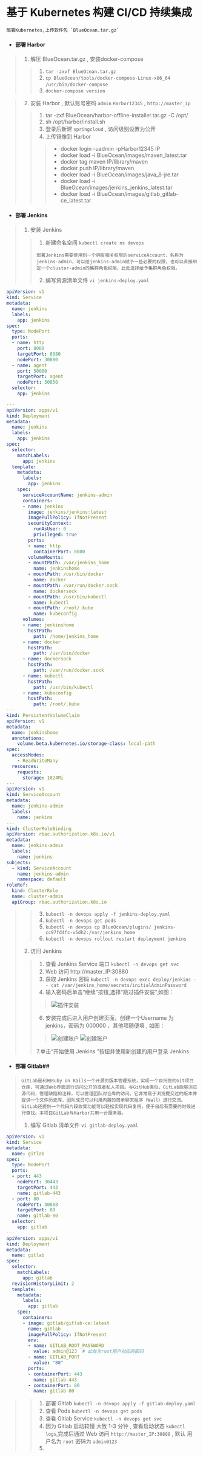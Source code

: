 # 基于 Kubernetes 构建 CI/CD 持续集成

```
部署Kubernetes,上传软件包 `BlueOcean.tar.gz`
```

* #### 部署 Harbor

> 1. 解压 BlueOcean.tar.gz , 安装docker-compose 
>
> > 1. `tar -zxvf BlueOcean.tar.gz` 
> > 2. `cp BlueOcean/tools/docker-compose-Linux-x86_64 /usr/bin/docker-compose`  
> > 3. `docker-compose version`  

> 2. 安装 Harbor , 默认账号密码 `admin` `Harbor12345` , `http://master_ip`  
>
> > 1. tar -zxf BlueOcean/harbor-offline-installer.tar.gz -C /opt/  
> > 2. sh /opt/harbor/install.sh
> > 3. 登录后新建 `springcloud` , 访问级别设置为公开
> > 4. 上传镜像到 Harbor 
> > >  - docker login -uadmin -pHarbor12345 IP 
> > >  - docker load -i BlueOcean/images/maven_latest.tar  
> > >  - docker tag maven IP/library/maven 
> > >  - docker push IP/library/maven
> > >  - docker load -i BlueOcean/images/java_8-jre.tar  
> > >  - docker load -i BlueOcean/images/jenkins_jenkins_latest.tar   
> > >  - docker load -i BlueOcean/images/gitlab_gitlab-ce_latest.tar

* #### 部署 Jenkins

> 1. 安装 Jenkins  
>
> > 1. 新建命名空间 `kubectl create ns devops`
> > ```
> > 部署Jenkins需要使用到一个拥有相关权限的serviceAccount，名称为jenkins-admin，可以给jenkins-admin赋予一些必要的权限，也可以直接绑定一个cluster-admin的集群角色权限，此处选择给予集群角色权限。
> > ```
> > 2. 编写资源清单文件 `vi jenkins-deploy.yaml `
```yaml
apiVersion: v1   
kind: Service  
metadata: 
  name: jenkins
  labels:
    app: jenkins
spec:
  type: NodePort
  ports:
  - name: http
    port: 8080
    targetPort: 8080
    nodePort: 30880
  - name: agent
    port: 50000
    targetPort: agent
    nodePort: 30850
  selector:
    app: jenkins

---
apiVersion: apps/v1 
kind: Deployment
metadata:
  name: jenkins
  labels:
    app: jenkins
spec:
  selector:
    matchLabels: 
      app: jenkins
  template:
    metadata:
      labels:
        app: jenkins
    spec:
      serviceAccountName: jenkins-admin
      containers:
      - name: jenkins
        image: jenkins/jenkins:latest 
        imagePullPolicy: IfNotPresent
        securityContext: 
          runAsUser: 0
          privileged: true
        ports:
        - name: http
          containerPort: 8080
        volumeMounts:
        - mountPath: /var/jenkins_home
          name: jenkinshome
        - mountPath: /usr/bin/docker
          name: docker
        - mountPath: /var/run/docker.sock
          name: dockersock
        - mountPath: /usr/bin/kubectl
          name: kubectl
        - mountPath: /root/.kube
          name: kubeconfig
      volumes:
      - name: jenkinshome
        hostPath:
          path: /home/jenkins_home
      - name: docker
        hostPath:
          path: /usr/bin/docker
      - name: dockersock
        hostPath:
          path: /var/run/docker.sock
      - name: kubectl
        hostPath: 
          path: /usr/bin/kubectl
      - name: kubeconfig
        hostPath:
          path: /root/.kube 
---
kind: PersistentVolumeClaim
apiVersion: v1
metadata:
  name: jenkinshome 
  annotations:
    volume.beta.kubernetes.io/storage-class: local-path
spec:
  accessModes:
    - ReadWriteMany
  resources:
    requests:
      storage: 1024Mi 
---
apiVersion: v1
kind: ServiceAccount
metadata:
  name: jenkins-admin 
  labels:
    name: jenkins
---
kind: ClusterRoleBinding
apiVersion: rbac.authorization.k8s.io/v1
metadata: 
  name: jenkins-admin
  labels:
    name: jenkins
subjects: 
  - kind: ServiceAccount
    name: jenkins-admin
    namespace: default
roleRef:
  kind: ClusterRole
  name: cluster-admin 
  apiGroup: rbac.authorization.k8s.io 
```

> > 3. `kubectl -n devops apply -f jenkins-deploy.yaml` 
> > 4. `kubectl -n devops get pods`
> > 5. `kubectl -n devops cp BlueOcean/plugins/ jenkins-cc97fd4fc-v5dh2:/var/jenkins_home`
> > 6. `kubectl -n devops rollout restart deployment jenkins`
> 2. 访问 Jenkins
> > 1.  查看 Jenkins Service 端口 `kubectl -n devops get svc`
> > 2.  Web 访问 http://master_IP:30880
> > 3.  获取 Jenkins 密码 `kubectl -n devops exec deploy/jenkins -- cat /var/jenkins_home/secrets/initialAdminPassword`
> > 4.  输入密码后单击“继续”按钮,选择“跳过插件安装”,如图：
> > > ![插件安装](https://bbs-img.huaweicloud.com/blogs/img/20231024/1698142010333732951.png)
> > 6.  安装完成后进入用户创建页面，创建一个Username 为 jenkins，密码为 000000 ，其他项随便填 , 如图：
> > > ![创建账户](https://bbs-img.huaweicloud.com/blogs/img/20231025/1698229461407799933.JPG)
> > > ![创建账户](https://bbs-img.huaweicloud.com/blogs/img/20231024/1698142491379952155.JPG)
> > > 
> > 7.单击“开始使用 Jenkins ”按钮并使用新创建的用户登录 Jenkins
* #### 部署 Gitlab##
> ```
> GitLab是利用Ruby on Rails一个开源的版本管理系统，实现一个自托管的Git项目仓库，可通过Web界面进行访问公开的或者私人项目。与GitHub类似，GitLab能够浏览源代码，管理缺陷和注释，可以管理团队对仓库的访问，它非常易于浏览提交过的版本并提供一个文件历史库，团队成员可以利用内置的简单聊天程序（Wall）进行交流。GitLab还提供一个代码片段收集功能可以轻松实现代码复用，便于日后有需要的时候进行查找。本项目GitLab与Harbor共用一台服务器。
> ```
> 1. 编写 Gitlab 清单文件 `vi gitlab-deploy.yaml `
```yaml
apiVersion: v1
kind: Service
metadata:
  name: gitlab
spec:
  type: NodePort
  ports:
  - port: 443
    nodePort: 30443
    targetPort: 443
    name: gitlab-443
  - port: 80
    nodePort: 30888
    targetPort: 80
    name: gitlab-80
  selector:
    app: gitlab
---
apiVersion: apps/v1
kind: Deployment
metadata:
  name: gitlab
spec:
  selector:
    matchLabels:
      app: gitlab
  revisionHistoryLimit: 2
  template:
    metadata:
      labels:
        app: gitlab
    spec:
      containers:
      - image: gitlab/gitlab-ce:latest
        name: gitlab
        imagePullPolicy: IfNotPresent
        env:
        - name: GITLAB_ROOT_PASSWORD  
          value: admin@123  # 此处为root用户对应的密码
        - name: GITLAB_PORT
          value: "80"
        ports:
        - containerPort: 443
          name: gitlab-443
        - containerPort: 80
          name: gitlab-80
```

> > 1. 部署 Gitlab `kubectl -n devops apply -f gitlab-deploy.yaml`
> > 2. 查看 Pods `kubectl -n devops get pods`
> > 3. 查看 Gitlab Service `kubectl -n devops get svc`
> > 4. 因为 Gitlab 启动较慢 大致 1-3 分钟 , 查看启动状态 `kubectl logs`,完成后通过 Web 访问 `http://master_IP:30888` , 默认 用户名为 `root` 密码为 `admin@123`
> > 5. 
